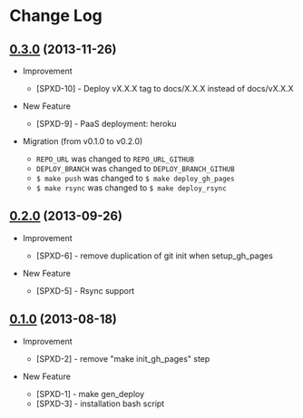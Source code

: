 Change Log
==========

[0.3.0][] (2013-11-26)
----------------------

- Improvement
    + [SPXD-10] - Deploy vX.X.X tag to docs/X.X.X instead of docs/vX.X.X

- New Feature
    + [SPXD-9] - PaaS deployment: heroku

- Migration (from v0.1.0 to v0.2.0)
    + `REPO_URL` was changed to `REPO_URL_GITHUB`
    + `DEPLOY_BRANCH` was changed to `DEPLOY_BRANCH_GITHUB`
    + `$ make push` was changed to `$ make deploy_gh_pages`
    + `$ make rsync` was changed to `$ make deploy_rsync`


[0.2.0][] (2013-09-26)
----------------------

- Improvement
    + [SPXD-6] - remove duplication of git init when setup_gh_pages

- New Feature
    + [SPXD-5] - Rsync support


[0.1.0][] (2013-08-18)
----------------------

- Improvement
    + [SPXD-2] - remove "make init_gh_pages" step

- New Feature
    + [SPXD-1] - make gen_deploy
    + [SPXD-3] - installation bash script


[0.1.0]: https://issues.teracy.org/secure/ReleaseNote.jspa?version=10003&styleName=Text&projectId=10405&Create=Create&atl_token=BD5N-YNBS-EHHQ-478Z%7C87dd31199258f9de5ade180582481463461ded32%7Clin

[0.2.0]: https://issues.teracy.org/secure/ReleaseNote.jspa?projectId=10405&version=10004

[0.3.0]: https://issues.teracy.org/secure/ReleaseNote.jspa?projectId=10405&version=10301
